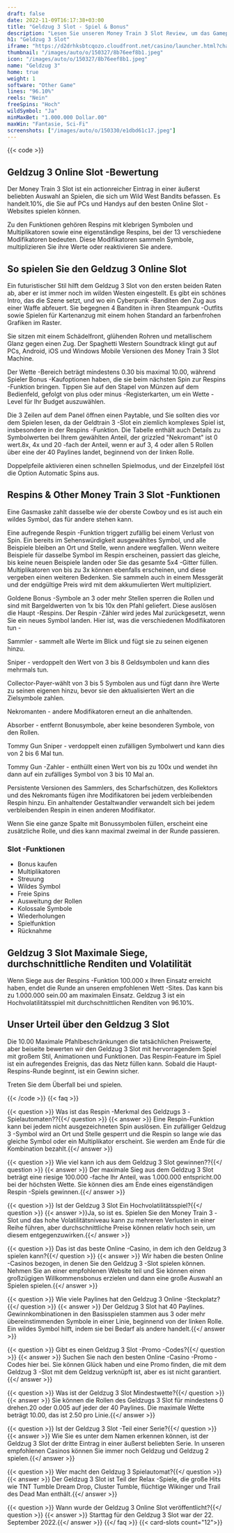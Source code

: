 ```yaml
---
draft: false
date: 2022-11-09T16:17:38+03:00
title: "Geldzug 3 Slot - Spiel & Bonus"
description: "Lesen Sie unseren Money Train 3 Slot Review, um das Gameplay, die Funktionen und das große Gewinnpotential zu entdecken. Wir sehen auch, wo wir es mit dem besten Casino -Bonus spielen können."
h1: "Geldzug 3 Slot"
iframe: "https://d2drhksbtcqozo.cloudfront.net/casino/launcher.html?channel=web&gameid=moneytrain3&moneymode=fun&jurisdiction=MT&partnerid=1&apex=1&fullscreen=false"
thumbnail: "/images/auto/o/150327/8b76eef8b1.jpeg"
icon: "/images/auto/o/150327/8b76eef8b1.jpeg"
name: "Geldzug 3"
home: true
weight: 1
software: "Other Game"
lines: "96.10%"
reels: "Nein"
freeSpins: "Hoch"
wildSymbol: "Ja"
minMaxBet: "1.000.000 Dollar.00"
maxWin: "Fantasie, Sci-Fi"
screenshots: ["/images/auto/o/150330/e1dbd61c17.jpeg"]
---
```


{{< code >}}<h2>Geldzug 3 Online Slot -Bewertung</h2><p>Der Money Train 3 Slot ist ein actionreicher Eintrag in einer äußerst beliebten Auswahl an Spielen, die sich um Wild West Bandits befassen. Es handelt.10%, die Sie auf PCs und Handys auf den besten Online Slot -Websites spielen können.</p><p>Zu den Funktionen gehören Respins mit klebrigen Symbolen und Multiplikatoren sowie eine eigenständige Respins, bei der 13 verschiedene Modifikatoren bedeuten. Diese Modifikatoren sammeln Symbole, multiplizieren Sie ihre Werte oder reaktivieren Sie andere.</p><h2>So spielen Sie den Geldzug 3 Online Slot</h2><p>Ein futuristischer Stil hilft dem Geldzug 3 Slot von den ersten beiden Raten ab, aber er ist immer noch im wilden Westen eingestellt. Es gibt ein schönes Intro, das die Szene setzt, und wo ein Cyberpunk -Banditen den Zug aus einer Waffe abfeuert. Sie begegnen 4 Banditen in ihren Steampunk -Outfits sowie Spielen für Kartenanzug mit einem hohen Standard an farbenfrohen Grafiken im Raster.</p><p>Sie sitzen mit einem Schädelfront, glühenden Rohren und metallischem Glanz gegen einen Zug. Der Spaghetti Western Soundtrack klingt gut auf PCs, Android, iOS und Windows Mobile Versionen des Money Train 3 Slot Machine.</p><p>Der Wette -Bereich beträgt mindestens 0.30 bis maximal 10.00, während Spieler Bonus -Kaufoptionen haben, die sie beim nächsten Spin zur Respins -Funktion bringen. Tippen Sie auf den Stapel von Münzen auf dem Bedienfeld, gefolgt von plus oder minus -Registerkarten, um ein Wette -Level für Ihr Budget auszuwählen.</p><p>Die 3 Zeilen auf dem Panel öffnen einen Paytable, und Sie sollten dies vor dem Spielen lesen, da der Geldtrain 3 -Slot ein ziemlich komplexes Spiel ist, insbesondere in der Respins -Funktion. Die Tabelle enthält auch Details zu Symbolwerten bei Ihrem gewählten Anteil, der grizzled "Nekromant" ist 0 wert.8x, 4x und 20 -fach der Anteil, wenn er auf 3, 4 oder allen 5 Rollen über eine der 40 Paylines landet, beginnend von der linken Rolle.</p><p>Doppelpfeile aktivieren einen schnellen Spielmodus, und der Einzelpfeil löst die Option Automatic Spins aus.</p><h2>Respins & Other Money Train 3 Slot -Funktionen</h2><p>Eine Gasmaske zahlt dasselbe wie der oberste Cowboy und es ist auch ein wildes Symbol, das für andere stehen kann.</p><p>Eine aufregende Respin -Funktion triggert zufällig bei einem Verlust von Spin. Ein bereits im Sehenswürdigkeit ausgewähltes Symbol, und alle Beispiele bleiben an Ort und Stelle, wenn andere wegfallen. Wenn weitere Beispiele für dasselbe Symbol im Respin erscheinen, passiert das gleiche, bis keine neuen Beispiele landen oder Sie das gesamte 5x4 -Gitter füllen. Multiplikatoren von bis zu 3x können ebenfalls erscheinen, und diese vergeben einen weiteren Bedenken. Sie sammeln auch in einem Messgerät und der endgültige Preis wird mit dem akkumulierten Wert multipliziert.</p><p>Goldene Bonus -Symbole an 3 oder mehr Stellen sperren die Rollen und sind mit Bargeldwerten von 1x bis 10x den Pfahl geliefert. Diese auslösen die Haupt -Respins. Der Respin -Zähler wird jedes Mal zurückgesetzt, wenn Sie ein neues Symbol landen. Hier ist, was die verschiedenen Modifikatoren tun -</p><p>Sammler - sammelt alle Werte im Blick und fügt sie zu seinen eigenen hinzu.</p><p>Sniper - verdoppelt den Wert von 3 bis 8 Geldsymbolen und kann dies mehrmals tun.</p><p>Collector-Payer-wählt von 3 bis 5 Symbolen aus und fügt dann ihre Werte zu seinen eigenen hinzu, bevor sie den aktualisierten Wert an die Zielsymbole zahlen.</p><p>Nekromanten - andere Modifikatoren erneut an die anhaltenden.</p><p>Absorber - entfernt Bonusymbole, aber keine besonderen Symbole, von den Rollen.</p><p>Tommy Gun Sniper - verdoppelt einen zufälligen Symbolwert und kann dies von 2 bis 6 Mal tun.</p><p>Tommy Gun -Zahler - enthüllt einen Wert von bis zu 100x und wendet ihn dann auf ein zufälliges Symbol von 3 bis 10 Mal an.</p><p>Persistente Versionen des Sammlers, des Scharfschützen, des Kollektors und des Nekromants fügen ihre Modifikatoren bei jedem verbleibenden Respin hinzu. Ein anhaltender Gestaltwandler verwandelt sich bei jedem verbleibenden Respin in einen anderen Modifikator.</p><p>Wenn Sie eine ganze Spalte mit Bonussymbolen füllen, erscheint eine zusätzliche Rolle, und dies kann maximal zweimal in der Runde passieren.</p><h3>
Slot -Funktionen</h3><ul>
<li></span>
Bonus kaufen</li>
<li></span>
Multiplikatoren</li>
<li></span>
Streuung</li>
<li></span>
Wildes Symbol</li>
<li></span>
Freie Spins</li>
<li></span>
Ausweitung der Rollen</li>
<li></span>
Kolossale Symbole</li>
<li></span>
Wiederholungen</li>
<li></span>
Spielfunktion</li>
<li></span>
Rücknahme</li></ul><h2>Geldzug 3 Slot Maximale Siege, durchschnittliche Renditen und Volatilität</h2><p>Wenn Siege aus der Respins -Funktion 100.000 x Ihren Einsatz erreicht haben, endet die Runde an unseren empfohlenen Wett -Sites. Das kann bis zu 1.000.000 sein.00 am maximalen Einsatz. Geldzug 3 ist ein Hochvolatilitätsspiel mit durchschnittlichen Renditen von 96.10%.</p><h2>Unser Urteil über den Geldzug 3 Slot</h2><p>Die 10.00 Maximale Pfahlbeschränkungen die tatsächlichen Preiswerte, aber beiseite bewerten wir den Geldzug 3 Slot mit hervorragendem Spiel mit großem Stil, Animationen und Funktionen. Das Respin-Feature im Spiel ist ein aufregendes Ereignis, das das Netz füllen kann. Sobald die Haupt-Respins-Runde beginnt, ist ein Gewinn sicher.</p><p>Treten Sie dem Überfall bei und spielen.</p>
{{< /code >}}
{{< faq >}}

{{< question >}} Was ist das Respin -Merkmal des Geldzugs 3 -Spielautomaten??{{</ question >}}
{{< answer >}} Eine Respin-Funktion kann bei jedem nicht ausgezeichneten Spin auslösen. Ein zufälliger Geldzug 3 -Symbol wird an Ort und Stelle gesperrt und die Respin so lange wie das gleiche Symbol oder ein Multiplikator erscheint. Sie werden am Ende für die Kombination bezahlt.{{</ answer >}}

{{< question >}} Wie viel kann ich aus dem Geldzug 3 Slot gewinnen??{{</ question >}}
{{< answer >}} Der maximale Sieg aus dem Geldzug 3 Slot beträgt eine riesige 100.000 -fache Ihr Anteil, was 1.000.000 entspricht.00 bei der höchsten Wette. Sie können dies am Ende eines eigenständigen Respin -Spiels gewinnen.{{</ answer >}}

{{< question >}} Ist der Geldzug 3 Slot Ein Hochvolatilitätsspiel?{{</ question >}}
{{< answer >}}Ja, so ist es. Spielen Sie den Money Train 3 -Slot und das hohe Volatilitätsniveau kann zu mehreren Verlusten in einer Reihe führen, aber durchschnittliche Preise können relativ hoch sein, um diesem entgegenzuwirken.{{</ answer >}}

{{< question >}} Das ist das beste Online -Casino, in dem ich den Geldzug 3 spielen kann?{{</ question >}}
{{< answer >}} Wir haben die besten Online -Casinos bezogen, in denen Sie den Geldzug 3 -Slot spielen können. Nehmen Sie an einer empfohlenen Website teil und Sie können einen großzügigen Willkommensbonus erzielen und dann eine große Auswahl an Spielen spielen.{{</ answer >}}

{{< question >}} Wie viele Paylines hat den Geldzug 3 Online -Steckplatz?{{</ question >}}
{{< answer >}} Der Geldzug 3 Slot hat 40 Paylines. Gewinnkombinationen in den Basisspielen stammen aus 3 oder mehr übereinstimmenden Symbole in einer Linie, beginnend von der linken Rolle. Ein wildes Symbol hilft, indem sie bei Bedarf als andere handelt.{{</ answer >}}

{{< question >}} Gibt es einen Geldzug 3 Slot -Promo -Codes?{{</ question >}}
{{< answer >}} Suchen Sie nach den besten Online -Casino -Promo -Codes hier bei. Sie können Glück haben und eine Promo finden, die mit dem Geldzug 3 -Slot mit dem Geldzug verknüpft ist, aber es ist nicht garantiert.{{</ answer >}}

{{< question >}} Was ist der Geldzug 3 Slot Mindestwette?{{</ question >}}
{{< answer >}} Sie können die Rollen des Geldzugs 3 Slot für mindestens 0 drehen.20 oder 0.005 auf jeder der 40 Paylines. Die maximale Wette beträgt 10.00, das ist 2.50 pro Linie.{{</ answer >}}

{{< question >}} Ist der Geldzug 3 Slot -Teil einer Serie?{{</ question >}}
{{< answer >}} Wie Sie es unter dem Namen erkennen können, ist der Geldzug 3 Slot der dritte Eintrag in einer äußerst beliebten Serie. In unseren empfohlenen Casinos können Sie immer noch Geldzug und Geldzug 2 spielen.{{</ answer >}}

{{< question >}} Wer macht den Geldzug 3 Spielautomat?{{</ question >}}
{{< answer >}} Der Geldzug 3 Slot ist Teil der Relax -Spiele, die große Hits wie TNT Tumble Dream Drop, Cluster Tumble, flüchtige Wikinger und Trail des Dead Man enthält.{{</ answer >}}

{{< question >}} Wann wurde der Geldzug 3 Online Slot veröffentlicht?{{</ question >}}
{{< answer >}} Starttag für den Geldzug 3 Slot war der 22. September 2022.{{</ answer >}}
{{</ faq >}}
{{< card-slots count="12">}}